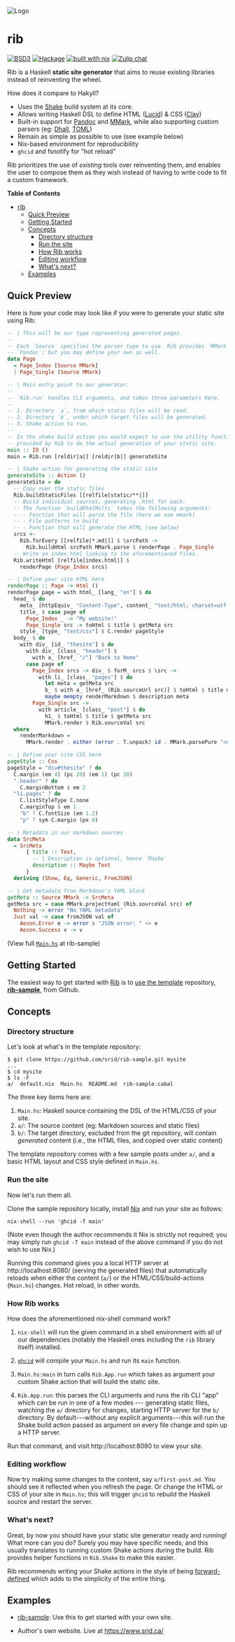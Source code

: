 ![Logo](https://raw.githubusercontent.com/srid/rib/master/assets/rib.png)

# rib

[![BSD3](https://img.shields.io/badge/License-BSD-blue.svg)](https://en.wikipedia.org/wiki/BSD_License)
[![Hackage](https://img.shields.io/hackage/v/rib.svg)](https://hackage.haskell.org/package/rib)
[![built with nix](https://builtwithnix.org/badge.svg)](https://builtwithnix.org)
[![Zulip chat](https://img.shields.io/badge/zulip-join_chat-brightgreen.svg)](https://funprog.zulipchat.com/#narrow/stream/218047-Rib)

Rib is a Haskell **static site generator** that aims to reuse existing libraries instead of reinventing the wheel.

How does it compare to Hakyll?

- Uses the [Shake](https://shakebuild.com/) build system at its core.
- Allows writing Haskell DSL to define HTML ([Lucid](https://chrisdone.com/posts/lucid2/)) & CSS ([Clay](http://fvisser.nl/clay/))
- Built-in support for [Pandoc](https://pandoc.org/) and [MMark](https://github.com/mmark-md/mmark), while also supporting custom parsers (eg: [Dhall](https://github.com/srid/website/pull/6), [TOML](https://github.com/srid/website/pull/7))
- Remain as simple as possible to use (see example below)
- Nix-based environment for reproducibility
- `ghcid` and fsnotify for "hot reload"

Rib prioritizes the use of *existing* tools over reinventing them, and enables
the user to compose them as they wish instead of having to write code to fit a
custom framework.

**Table of Contents**

- [rib](#rib)
    - [Quick Preview](#quick-preview)
    - [Getting Started](#getting-started)
    - [Concepts](#concepts)
        - [Directory structure](#directory-structure)
        - [Run the site](#run-the-site)
        - [How Rib works](#how-rib-works)
        - [Editing workflow](#editing-workflow)
        - [What's next?](#whats-next)
    - [Examples](#examples)

## Quick Preview

Here is how your code may look like if you were to generate your static site
using Rib:

```haskell
-- | This will be our type representing generated pages.
--
-- Each `Source` specifies the parser type to use. Rib provides `MMark` and
-- `Pandoc`; but you may define your own as well.
data Page
  = Page_Index [Source MMark]
  | Page_Single (Source MMark)

-- | Main entry point to our generator.
--
-- `Rib.run` handles CLI arguments, and takes three parameters here.
--
-- 1. Directory `a`, from which static files will be read.
-- 2. Directory `b`, under which target files will be generated.
-- 3. Shake action to run.
--
-- In the shake build action you would expect to use the utility functions
-- provided by Rib to do the actual generation of your static site.
main :: IO ()
main = Rib.run [reldir|a|] [reldir|b|] generateSite

-- | Shake action for generating the static site
generateSite :: Action ()
generateSite = do
  -- Copy over the static files
  Rib.buildStaticFiles [[relfile|static/**|]]
  -- Build individual sources, generating .html for each.
  -- The function `buildHtmlMulti` takes the following arguments:
  -- - Function that will parse the file (here we use mmark)
  -- - File patterns to build
  -- - Function that will generate the HTML (see below)
  srcs <-
    Rib.forEvery [[relfile|*.md|]] $ \srcPath ->
      Rib.buildHtml srcPath MMark.parse $ renderPage . Page_Single
  -- Write an index.html linking to the aforementioned files.
  Rib.writeHtml [relfile|index.html|] $
    renderPage (Page_Index srcs)

-- | Define your site HTML here
renderPage :: Page -> Html ()
renderPage page = with html_ [lang_ "en"] $ do
  head_ $ do
    meta_ [httpEquiv_ "Content-Type", content_ "text/html; charset=utf-8"]
    title_ $ case page of
      Page_Index _ -> "My website!"
      Page_Single src -> toHtml $ title $ getMeta src
    style_ [type_ "text/css"] $ C.render pageStyle
  body_ $ do
    with div_ [id_ "thesite"] $ do
      with div_ [class_ "header"] $
        with a_ [href_ "/"] "Back to Home"
      case page of
        Page_Index srcs -> div_ $ forM_ srcs $ \src ->
          with li_ [class_ "pages"] $ do
            let meta = getMeta src
            b_ $ with a_ [href_ (Rib.sourceUrl src)] $ toHtml $ title meta
            maybe mempty renderMarkdown $ description meta
        Page_Single src ->
          with article_ [class_ "post"] $ do
            h1_ $ toHtml $ title $ getMeta src
            MMark.render $ Rib.sourceVal src
  where
    renderMarkdown =
      MMark.render . either (error . T.unpack) id . MMark.parsePure "<none>"

-- | Define your site CSS here
pageStyle :: Css
pageStyle = "div#thesite" ? do
  C.margin (em 4) (pc 20) (em 1) (pc 20)
  ".header" ? do
    C.marginBottom $ em 2
  "li.pages" ? do
    C.listStyleType C.none
    C.marginTop $ em 1
    "b" ? C.fontSize (em 1.2)
    "p" ? sym C.margin (px 0)

-- | Metadata in our markdown sources
data SrcMeta
  = SrcMeta
      { title :: Text,
        -- | Description is optional, hence `Maybe`
        description :: Maybe Text
      }
  deriving (Show, Eq, Generic, FromJSON)

-- | Get metadata from Markdown's YAML block
getMeta :: Source MMark -> SrcMeta
getMeta src = case MMark.projectYaml (Rib.sourceVal src) of
  Nothing -> error "No YAML metadata"
  Just val -> case fromJSON val of
    Aeson.Error e -> error $ "JSON error: " <> e
    Aeson.Success v -> v
```

(View full [`Main.hs`](https://github.com/srid/rib-sample/blob/master/Main.hs) at rib-sample)

## Getting Started

The easiest way to get started with [Rib](/) is to [use the
template](https://help.github.com/en/articles/creating-a-repository-from-a-template)
repository, [**rib-sample**](https://github.com/srid/rib-sample), from Github.

## Concepts

### Directory structure

Let's look at what's in the template repository:

```shell
$ git clone https://github.com/srid/rib-sample.git mysite
...
$ cd mysite
$ ls -F
a/  default.nix  Main.hs  README.md  rib-sample.cabal
```

The three key items here are:

1. `Main.hs`: Haskell source containing the DSL of the HTML/CSS of your site.
1. `a/`: The source content (eg: Markdown sources and static files)
1. `b/`: The target directory, excluded from the git repository, will contain
   _generated_ content (i.e., the HTML files, and copied over static content)
   
The template repository comes with a few sample posts under `a/`, and a basic
HTML layout and CSS style defined in `Main.hs`. 

### Run the site

Now let's run them all. 

Clone the sample repository locally, install [Nix](https://nixos.org/nix/) and
run your site as follows:

```shell
nix-shell --run 'ghcid -T main'
```

(Note even though the author recommends it Nix is strictly not required; you may
simply run `ghcid -T main` instead of the above command if you do not wish to
use Nix.)

Running this command gives you a local HTTP server at http://localhost:8080/
(serving the generated files) that automatically reloads when either the content
(`a/`) or the HTML/CSS/build-actions (`Main.hs`) changes. Hot reload, in other
words.

### How Rib works

How does the aforementioned nix-shell command work?

1. `nix-shell` will run the given command in a shell environment with all of our
dependencies (notably the Haskell ones including the `rib` library itself)
installed. 

1. [`ghcid`](https://github.com/ndmitchell/ghcid) will compile your `Main.hs`
   and run its `main` function.

1. `Main.hs:main` in turn calls `Rib.App.run` which takes as argument your custom Shake action that will build the static site.

1. `Rib.App.run`: this parses the CLI arguments and runs the rib CLI "app" which
   can be run in one of a few modes --- generating static files, watching the
   `a/` directory for changes, starting HTTP server for the `b/` directory. By
   default---without any explicit arguments---this will run the Shake build
   action passed as argument on every file change and spin up a HTTP server.
   
Run that command, and visit http://localhost:8080 to view your site.

### Editing workflow

Now try making some changes to the content, say `a/first-post.md`. You should
see it reflected when you refresh the page. Or change the HTML or CSS of your
site in `Main.hs`; this will trigger `ghcid` to rebuild the Haskell source and
restart the server.

### What's next?

Great, by now you should have your static site generator ready and running! What
more can you do? Surely you may have specific needs; and this usually translates
to running custom Shake actions during the build. Rib provides helper functions in `Rib.Shake` to make this easier. 

Rib recommends writing your Shake actions in the style of being 
[forward-defined](http://hackage.haskell.org/package/shake-0.18.3/docs/Development-Shake-Forward.html)
which adds to the simplicity of the entire thing.

## Examples

* [rib-sample](https://github.com/srid/rib-sample): Use this to get started with
  your own site.

* Author's own website. Live at https://www.srid.ca/ 
